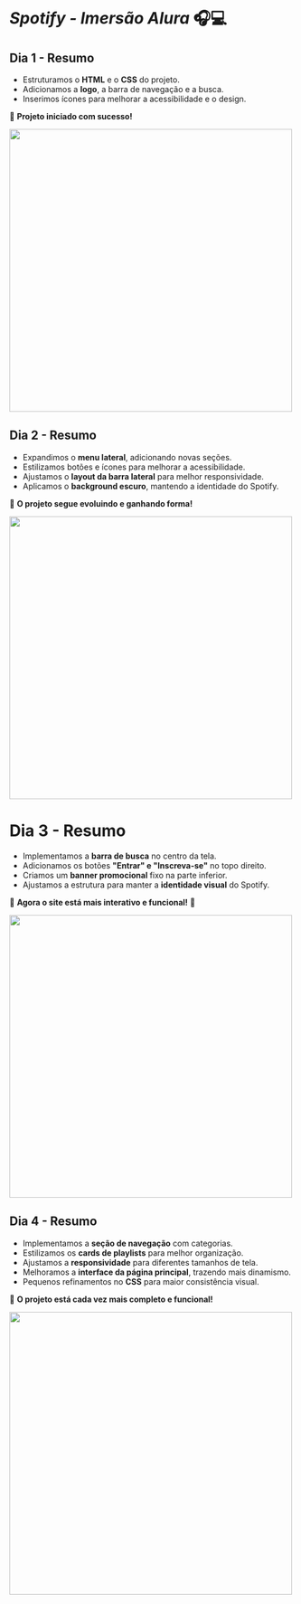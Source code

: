 
# _Spotify - Imersão Alura_ 🎧💻

## **Dia 1 - Resumo**
- Estruturamos o **HTML** e o **CSS** do projeto.
- Adicionamos a **logo**, a barra de navegação e a busca.
- Inserimos ícones para melhorar a acessibilidade e o design.

🚀 **Projeto iniciado com sucesso!**

<img src="https://github.com/user-attachments/assets/da7729d2-a300-4d5c-98d5-3ab3289fc1b9" width="500">

## **Dia 2 - Resumo**
- Expandimos o **menu lateral**, adicionando novas seções.
- Estilizamos botões e ícones para melhorar a acessibilidade.
- Ajustamos o **layout da barra lateral** para melhor responsividade.
- Aplicamos o **background escuro**, mantendo a identidade do Spotify.

🚀 **O projeto segue evoluindo e ganhando forma!**


<img src="https://github.com/user-attachments/assets/2f4e27a1-832e-40e7-bcfa-3a45cb491ff4" width="500">

# **Dia 3 - Resumo**  
- Implementamos a **barra de busca** no centro da tela.  
- Adicionamos os botões **"Entrar" e "Inscreva-se"** no topo direito.  
- Criamos um **banner promocional** fixo na parte inferior.  
- Ajustamos a estrutura para manter a **identidade visual** do Spotify.  

🎵 **Agora o site está mais interativo e funcional!** 🚀  

<img src="https://github.com/user-attachments/assets/33bdd970-caee-4f24-b763-fd385ade59b4" width="500">

## **Dia 4 - Resumo**
- Implementamos a **seção de navegação** com categorias.
- Estilizamos os **cards de playlists** para melhor organização.
- Ajustamos a **responsividade** para diferentes tamanhos de tela.
- Melhoramos a **interface da página principal**, trazendo mais dinamismo.
- Pequenos refinamentos no **CSS** para maior consistência visual.

🎵 **O projeto está cada vez mais completo e funcional!**

<img src="https://github.com/user-attachments/assets/9e99f5f0-0df5-4c0e-8eb7-0aeccca57223" width="500">

